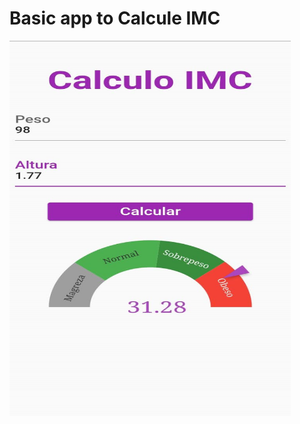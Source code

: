 # Basic app to Calcule IMC
<img src="https://github.com/Foca1/Imc/blob/0585f6d05727852ef961b87cc1b06fbf330bc765/App/Screenshot_20220111-150710.jpg" width="450" height="600">
